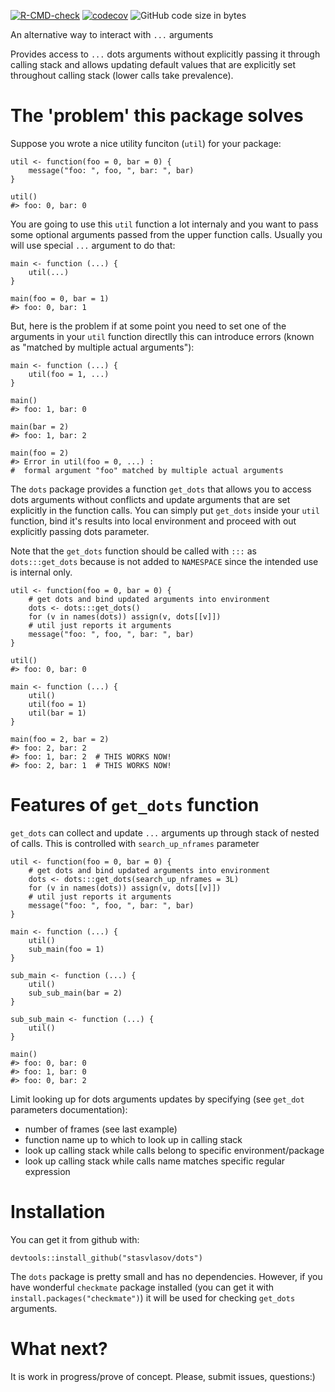 [![R-CMD-check](https://github.com/stasvlasov/get_dots/workflows/R-CMD-check/badge.svg)](https://github.com/stasvlasov/get_dots/actions)
[![codecov](https://codecov.io/gh/stasvlasov/dots/branch/master/graph/badge.svg?token=ACDBEL2JY5)](https://codecov.io/gh/stasvlasov/dots)
![GitHub code size in bytes](https://img.shields.io/github/languages/code-size/stasvlasov/dots)

An alternative way to interact with `...` arguments

Provides access to `...` dots arguments without explicitly passing it through calling stack and allows updating default values that are explicitly set throughout calling stack (lower calls take prevalence).


# The 'problem' this package solves

Suppose you wrote a nice utility funciton (`util`) for your package:

    util <- function(foo = 0, bar = 0) {
        message("foo: ", foo, ", bar: ", bar)
    }
    
    util()
    #> foo: 0, bar: 0

You are going to use this `util` function a lot internaly and you want to pass some optional arguments passed from the upper function calls. Usually you will use special `...` argument to do that:

    main <- function (...) {
        util(...)
    }
    
    main(foo = 0, bar = 1)
    #> foo: 0, bar: 1

But, here is the problem if at some point you need to set one of the arguments in your `util` function directlly this can introduce errors (known as "matched by multiple actual arguments"):

    main <- function (...) {
        util(foo = 1, ...)
    }
    
    main()
    #> foo: 1, bar: 0
    
    main(bar = 2)
    #> foo: 1, bar: 2
    
    main(foo = 2)
    #> Error in util(foo = 0, ...) :
    #  formal argument "foo" matched by multiple actual arguments

The `dots` package provides a function `get_dots` that allows you to access dots arguments without conflicts and update arguments that are set explicitly in the function calls. You can simply put `get_dots` inside your `util` function, bind it's results into local environment and proceed with out explicitly passing dots parameter.

Note that the `get_dots` function should be called with `:::` as `dots:::get_dots` because is not added to `NAMESPACE` since the intended use is internal only.

    util <- function(foo = 0, bar = 0) {
        # get dots and bind updated arguments into environment
        dots <- dots:::get_dots()
        for (v in names(dots)) assign(v, dots[[v]])
        # util just reports it arguments
        message("foo: ", foo, ", bar: ", bar)
    }
    
    util()
    #> foo: 0, bar: 0
    
    main <- function (...) {
        util()
        util(foo = 1) 
        util(bar = 1)
    }
    
    main(foo = 2, bar = 2)
    #> foo: 2, bar: 2
    #> foo: 1, bar: 2  # THIS WORKS NOW!
    #> foo: 2, bar: 1  # THIS WORKS NOW!


# Features of `get_dots` function

`get_dots` can collect and update `...` arguments up through stack of nested of calls. This is controlled with `search_up_nframes` parameter

    util <- function(foo = 0, bar = 0) {
        # get dots and bind updated arguments into environment
        dots <- dots:::get_dots(search_up_nframes = 3L)
        for (v in names(dots)) assign(v, dots[[v]])
        # util just reports it arguments
        message("foo: ", foo, ", bar: ", bar)
    }
    
    main <- function (...) {
        util()
        sub_main(foo = 1)
    }
    
    sub_main <- function (...) {
        util()
        sub_sub_main(bar = 2)
    }
    
    sub_sub_main <- function (...) {
        util()
    }
    
    main()
    #> foo: 0, bar: 0
    #> foo: 1, bar: 0
    #> foo: 0, bar: 2

Limit looking up for dots arguments updates by specifying (see `get_dot` parameters documentation):

-   number of frames (see last example)
-   function name up to which to look up in calling stack
-   look up calling stack while calls belong to specific environment/package
-   look up calling stack while calls name matches specific regular expression


# Installation

You can get it from github with:

    devtools::install_github("stasvlasov/dots")

The `dots` package is pretty small and has no dependencies. However, if you have wonderful `checkmate` package  installed (you can get it with `install.packages("checkmate")`) it will be used for checking `get_dots` arguments.


# What next?

It is work in progress/prove of concept. Please, submit issues, questions:)

